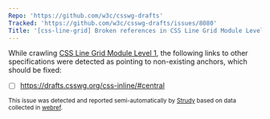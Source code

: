 ```yaml
---
Repo: 'https://github.com/w3c/csswg-drafts'
Tracked: 'https://github.com/w3c/csswg-drafts/issues/8080'
Title: '[css-line-grid] Broken references in CSS Line Grid Module Level 1'
---
```


While crawling [CSS Line Grid Module Level 1](https://drafts.csswg.org/css-line-grid/), the following links to other specifications were detected as pointing to non-existing anchors, which should be fixed:
* [ ] https://drafts.csswg.org/css-inline/#central

<sub>This issue was detected and reported semi-automatically by [Strudy](https://github.com/w3c/strudy/) based on data collected in [webref](https://github.com/w3c/webref/).</sub>
